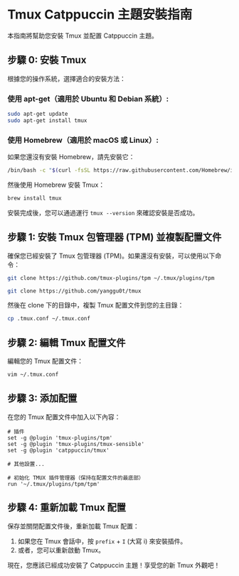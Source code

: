 # Tmux Catppuccin 主題安裝指南

本指南將幫助您安裝 Tmux 並配置 Catppuccin 主題。

## 步驟 0: 安裝 Tmux

根據您的操作系統，選擇適合的安裝方法：

### 使用 apt-get（適用於 Ubuntu 和 Debian 系統）:

```bash
sudo apt-get update
sudo apt-get install tmux
```

### 使用 Homebrew（適用於 macOS 或 Linux）:

如果您還沒有安裝 Homebrew，請先安裝它：

```bash
/bin/bash -c "$(curl -fsSL https://raw.githubusercontent.com/Homebrew/install/HEAD/install.sh)"
```

然後使用 Homebrew 安裝 Tmux：

```bash
brew install tmux
```

安裝完成後，您可以通過運行 `tmux --version` 來確認安裝是否成功。

## 步驟 1: 安裝 Tmux 包管理器 (TPM) 並複製配置文件

確保您已經安裝了 Tmux 包管理器 (TPM)。如果還沒有安裝，可以使用以下命令：

```bash
git clone https://github.com/tmux-plugins/tpm ~/.tmux/plugins/tpm
```

```bash
git clone https://github.com/yanggu0t/tmux
```

然後在 clone 下的目錄中，複製 Tmux 配置文件到您的主目錄：

```bash
cp .tmux.conf ~/.tmux.conf
```

## 步驟 2: 編輯 Tmux 配置文件

編輯您的 Tmux 配置文件：

```bash
vim ~/.tmux.conf
```

## 步驟 3: 添加配置

在您的 Tmux 配置文件中加入以下內容：

```tmux
# 插件
set -g @plugin 'tmux-plugins/tpm'
set -g @plugin 'tmux-plugins/tmux-sensible'
set -g @plugin 'catppuccin/tmux'

# 其他設置...

# 初始化 TMUX 插件管理器（保持在配置文件的最底部）
run '~/.tmux/plugins/tpm/tpm'
```

## 步驟 4: 重新加載 Tmux 配置

保存並關閉配置文件後，重新加載 Tmux 配置：

1. 如果您在 Tmux 會話中，按 `prefix` + `I` (大寫 i) 來安裝插件。
2. 或者，您可以重新啟動 Tmux。

現在，您應該已經成功安裝了 Catppuccin 主題！享受您的新 Tmux 外觀吧！
